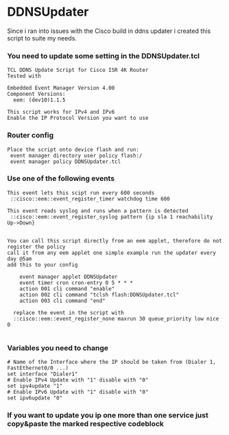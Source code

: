 # DDNSUpdater

Since i ran into issues with the Cisco build in ddns updater i created this script to suite my needs.

### You need to update some setting in the DDNSUpdater.tcl 
```
TCL DDNS Update Script for Cisco ISR 4K Router
Tested with 

Embedded Event Manager Version 4.00
Component Versions:
  eem: (dev10)1.1.5
 
This script works for IPv4 and IPv6
Enable the IP Protocol Version you want to use
```
### Router config
```
Place the script onto device flash and run:
 event manager directory user policy flash:/
 event manager policy DDNSUpdater.tcl
```

### Use one of the following events

```
This event lets this scipt run every 600 seconds
 ::cisco::eem::event_register_timer watchdog time 600

This event reads syslog and runs when a pattern is detected 
 ::cisco::eem::event_register_syslog pattern {ip sla 1 reachability Up->Down}

  
You can call this script directly from an eem applet, therefore do not register the policy
call it from any eem applet one simple example run the updater every day @5am
add this to your config
	
	event manager applet DDNSUpdater
 	event timer cron cron-entry 0 5 * * *
 	action 001 cli command "enable"
 	action 002 cli command "tclsh flash:DDNSUpdater.tcl"
	action 003 cli command "end"
 	
  replace the event in the script with
  ::cisco::eem::event_register_none maxrun 30 queue_priority low nice 0
  
```
### Variables you need to change
```
# Name of the Interface where the IP should be taken from (Dialer 1, FastEthernet0/0 ...)
set interface "Dialer1"
# Enable IPv4 Update with "1" disable with "0"
set ipv4update "1"
# Enable IPv6 Update with "1" disable with "0"
set ipv6update "0"

```

### If you want to update you ip one more than one service just copy&paste the marked respective codeblock
